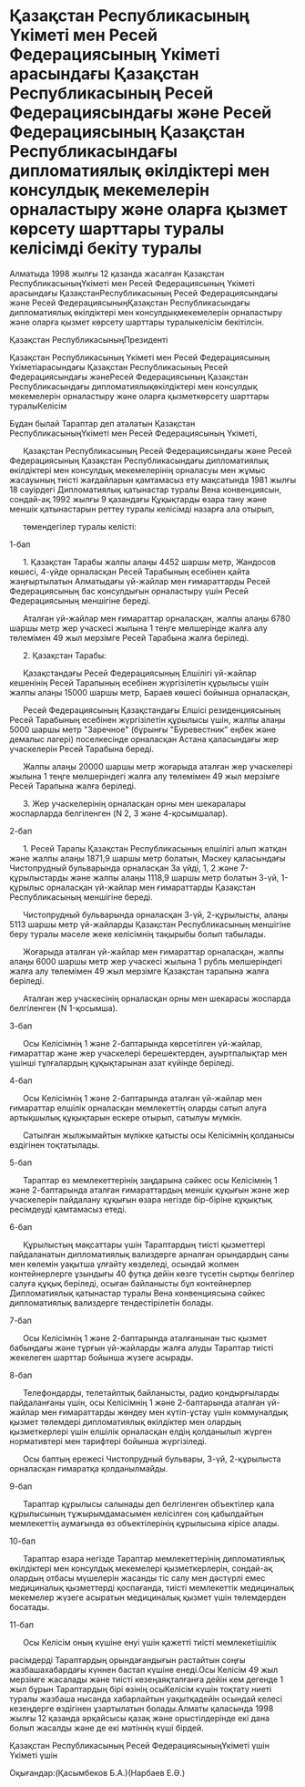 # Қазақстан Республикасының Үкіметі мен Ресей Федерациясының Үкіметі арасындағы Қазақстан Республикасының Ресей Федерациясындағы және Ресей Федерациясының Қазақстан Республикасындағы дипломатиялық өкілдіктері мен консулдық мекемелерін орналастыру және оларға қызмет көрсету шарттары туралы келісімді бекіту туралы

Алматыда 1998 жылғы 12 қазанда жасалған Қазақстан РеспубликасыныңҮкіметі мен Ресей Федерациясының Үкіметі арасындағы ҚазақстанРеспубликасының Ресей Федерациясындағы және Ресей ФедерациясыныңҚазақстан Республикасындағы дипломатиялық өкілдіктері мен консулдықмекемелерін орналастыру және оларға қызмет көрсету шарттары туралыкелісім бекітілсін.

Қазақстан РеспубликасыныңПрезиденті

Қазақстан Республикасының Үкіметі мен Ресей Федерациясының Үкіметіарасындағы Қазақстан Республикасының Ресей Федерациясындағы жәнеРесей Федерациясының Қазақстан Республикасындағы дипломатиялықөкілдіктері мен консулдық мекемелерін орналастыру және оларға қызметкөрсету шарттары туралыКелісім

Бұдан былай Тараптар деп аталатын Қазақстан РеспубликасыныңҮкіметі мен Ресей Федерациясының Үкіметі,

      Қазақстан Республикасының Ресей Федерациясындағы және Ресей Федерациясының Қазақстан Республикасындағы дипломатиялық өкілдіктері мен консулдық мекемелерінің орналасуы мен жұмыс жасауының тиісті жағдайларын қамтамасыз ету мақсатында 1981 жылғы 18 сәуірдегі Дипломатиялық қатынастар туралы Вена конвенциясын, сондай-ақ 1992 жылғы 9 қазандағы Құқықтарды өзара тану және меншік қатынастарын реттеу туралы келісімді назарға ала отырып,

      төмендегілер туралы келісті:

1-бап

      1. Қазақстан Тарабы жалпы алаңы 4452 шаршы метр, Жандосов көшесі, 4-үйде орналасқан Ресей Тарабының есебінен қайта жаңғыртылатын Алматыдағы үй-жайлар мен ғимараттарды Ресей Федерациясының бас консулдығын орналастыру үшін Ресей Федерациясының меншігіне береді.

      Аталған үй-жайлар мен ғимараттар орналасқан, жалпы алаңы 6780 шаршы метр жер учаскесі жылына 1 теңге мөлшерінде жалға алу төлемімен 49 жыл мерзімге Ресей Тарабына жалға беріледі.

      2. Қазақстан Тарабы:

      Қазақстандағы Ресей Федерациясының Елшілігі үй-жайлар кешенінің Ресей Тарапының есебінен жүргізілетін құрылысы үшін жалпы алаңы 15000 шаршы метр, Бараев көшесі бойынша орналасқан,

      Ресей Федерациясының Қазақстандағы Елшісі резиденциясының Ресей Тарабының есебінен жүргізілетін құрылысы үшін, жалпы алаңы 5000 шаршы метр "Заречное" (бұрынғы "Буревестник" еңбек және демалыс лагері) поселкесінде орналасқан Астана қаласындағы жер учаскелерін Ресей Тарабына береді.

      Жалпы алаңы 20000 шаршы метр жоғарыда аталған жер учаскелері жылына 1 теңге мөлшеріндегі жалға алу төлемімен 49 жыл мерзімге Ресей Тарапына жалға беріледі.

      3. Жер учаскелерінің орналасқан орны мен шекаралары жоспарларда белгіленген (N 2, 3 және 4-қосымшалар).

2-бап

      1. Ресей Тарапы Қазақстан Республикасының елшілігі алып жатқан және жалпы алаңы 1871,9 шаршы метр болатын, Мәскеу қаласындағы Чистопрудный бульварында орналасқан 3а үйді, 1, 2 және 7-құрылыстарды және жалпы алаңы 1118,9 шаршы метр болатын 3-үй, 1-құрылыс орналасқан үй-жайлар мен ғимараттарды Қазақстан Республикасының меншігіне береді.

      Чистопрудный бульварында орналасқан 3-үй, 2-құрылысты, алаңы 5113 шаршы метр үй-жайларды Қазақстан Республикасының меншігіне беру туралы мәселе жеке келісімнің тақырыбы болып табылады.

      Жоғарыда аталған үй-жайлар мен ғимараттар орналасқан, жалпы алаңы 6000 шаршы метр жер учаскесі жылына 1 рубль мөлшеріндегі жалға алу төлемімен 49 жыл мерзімге Қазақстан тарапына жалға беріледі.

      Аталған жер учаскесінің орналасқан орны мен шекарасы жоспарда белгіленген (N 1-қосымша).

3-бап

      Осы Келісімнің 1 және 2-баптарында көрсетілген үй-жайлар, ғимараттар және жер учаскелері берешектерден, ауыртпалықтар мен үшінші тұлғалардың құқықтарынан азат күйінде беріледі.

4-бап

      Осы Келісімнің 1 және 2-баптарында аталған үй-жайлар мен ғимараттар елшілік орналасқан мемлекеттің оларды сатып алуға артықшылық құқықтарын ескере отырып, сатылуы мүмкін.

      Сатылған жылжымайтын мүлікке қатысты осы Келісімнің қолданысы өздігінен тоқтатылады.

5-бап

      Тараптар өз мемлекеттерінің заңдарына сәйкес осы Келісімнің 1 және 2-баптарында аталған ғимараттардың меншік құқығын және жер учаскелерін пайдалану құқығын өзара негізде бір-біріне құқықтық ресімдеуді қамтамасыз етеді.

6-бап

      Құрылыстың мақсаттары үшін Тараптардың тиісті қызметтері пайдаланатын дипломатиялық вализдерге арналған орындардың саны мен көлемін уақытша ұлғайту көзделеді, осындай жолмен контейнерлерге ұзындығы 40 футқа дейін көзге түсетін сыртқы белгілер салуға құқық беріледі, осыған байланысты бұл контейнерлер Дипломатиялық қатынастар туралы Вена конвенциясына сәйкес дипломатиялық вализдерге тендестірілетін болады.

7-бап

      Осы Келісімнің 1 және 2-баптарында аталғанынан тыс қызмет бабындағы және тұрғын үй-жайларды жалға алуды Тараптар тиісті жекелеген шарттар бойынша жүзеге асырады.

8-бап

      Телефондарды, телетайптық байланысты, радио қондырғыларды пайдаланғаны үшін, осы Келісімнің 1 және 2-баптарында аталған үй-жайлар мен ғимараттарды жөндеу мен күтіп-ұстау үшін коммуналдық қызмет төлемдері дипломатиялық өкілдіктер мен олардың қызметкерлері үшін елшілік орналасқан елдің қолданылып жүрген нормативтері мен тарифтері бойынша жүргізіледі.

      Осы баптың ережесі Чистопрудный бульвары, 3-үй, 2-құрылыста орналасқан ғимаратқа қолданылмайды.

9-бап

      Тараптар құрылысы салынады деп белгіленген объектілер қала құрылысының тұжырымдамасымен келісілген соң қабылдайтын мемлекеттің аумағында өз объектілерінің құрылысына кірісе алады.

10-бап

      Тараптар өзара негізде Тараптар мемлекеттерінің дипломатиялық өкілдіктері мен консулдық мекемелері қызметкерлерін, сондай-ақ олардың отбасы мүшелерін жасанды тіс салу мен дәстүрлі емес медициналық қызметтерді қоспағанда, тиісті мемлекеттік медициналық мекемелер жүзеге асыратын медициналық қызмет үшін төлемдерден босатады.

11-бап

      Осы Келісім оның күшіне енуі үшін қажетті тиісті мемлекетішілік

рәсімдерді Тараптардың орындағандығын растайтын соңғы жазбашахабардағы күннен бастап күшіне енеді.Осы Келісім 49 жыл мерзімге жасалады және тиісті кезеңаяқталғанға дейін кем дегенде 1 жыл бұрын Тараптардың бірі өзінің осыКелісім күшін тоқтату ниеті туралы жазбаша нысанда хабарлайтын уақытқадейін осындай келесі кезеңдерге өздігінен ұзартылатын болады.Алматы қаласында 1998 жылғы 12 қазанда әрқайсысы қазақ және орыстілдерінде екі дана болып жасалды және де екі мәтіннің күші бірдей.

Қазақстан Республикасының Ресей ФедерациясыныңҮкіметі үшін Үкіметі үшін

Оқығандар:(Қасымбеков Б.А.)(Нарбаев Е.Ә.)

